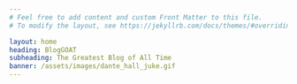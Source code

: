 ```yaml
---
# Feel free to add content and custom Front Matter to this file.
# To modify the layout, see https://jekyllrb.com/docs/themes/#overriding-theme-defaults

layout: home
heading: BlogGOAT
subheading: The Greatest Blog of All Time
banner: /assets/images/dante_hall_juke.gif
---
```

